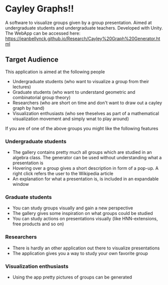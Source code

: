 # Cayley Graphs!!

A software to visualize groups given by a group presentation. Aimed at undergraduate students and undergraduate teachers. Developed with Unity.
The WebApp can be accessed here: https://jeanbellynck.github.io/Research/Cayley%20Graph%20Generator.html 

## Target Audience
This application is aimed at the following people
- Undergraduate students (who want to visualize a group from their lectures)
- Graduate students (who want to understand geometric and combinatorial group theory)
- Researchers (who are short on time and don't want to draw out a cayley graph by hand)
- Visualization enthusiasts (who see theselves as part of a mathematical visualization movement and simply wnat to play around)

If you are of one of the above groups you might like the following features

### Undergraduate students
- The gallery contains pretty much all groups which are studied in an algebra class. The generator can be used without understanding what a presentation is
- Hovering over a group gives a short description in form of a pop-up. A right click refers the user to the Wikipedia article
- An explanation for what a presentation is, is included in an expandable window


### Graduate students
- You can study groups visually and gain a new perspective
- The gallery gives some inspiration on what groups could be studied
- You can study actions on presentations visually (like HNN-extensions, free products and so on)

### Researchers
- There is hardly an other application out there to visualize presentations
- The application gives you a way to study your own favorite group

### Visualization enthusiasts
- Using the app pretty pictures of groups can be generated


